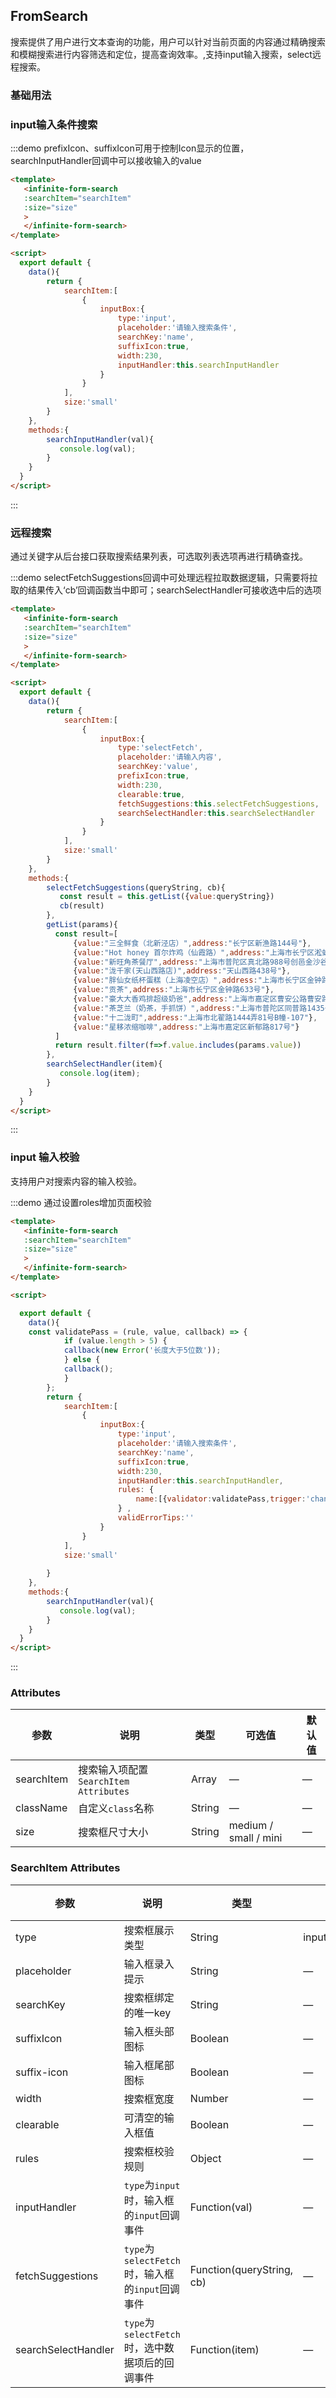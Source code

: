 ## FromSearch

搜索提供了用户进行文本查询的功能，用户可以针对当前页面的内容通过精确搜索和模糊搜索进行内容筛选和定位，提高查询效率。,支持input输入搜索，select远程搜索。

### 基础用法

### input输入条件搜索

:::demo prefixIcon、suffixIcon可用于控制Icon显示的位置，searchInputHandler回调中可以接收输入的value

```html
<template>
   <infinite-form-search
   :searchItem="searchItem"
   :size="size"
   >
   </infinite-form-search>
</template>

<script>
  export default {
    data(){
        return {
            searchItem:[
                {
                    inputBox:{
                        type:'input',
                        placeholder:'请输入搜索条件',
                        searchKey:'name',
                        suffixIcon:true,
                        width:230,
                        inputHandler:this.searchInputHandler
                    }
                }
            ],
            size:'small'
        }
    },
    methods:{
        searchInputHandler(val){
           console.log(val);
        }
    }
  }
</script>

```
:::

### 远程搜索

通过关键字从后台接口获取搜索结果列表，可选取列表选项再进行精确查找。

:::demo selectFetchSuggestions回调中可处理远程拉取数据逻辑，只需要将拉取的结果传入‘cb’回调函数当中即可；searchSelectHandler可接收选中后的选项

```html
<template>
   <infinite-form-search
   :searchItem="searchItem"
   :size="size"
   >
   </infinite-form-search>
</template>

<script>
  export default {
    data(){
        return {
            searchItem:[
                {
                    inputBox:{
                        type:'selectFetch',
                        placeholder:'请输入内容',
                        searchKey:'value',
                        prefixIcon:true,
                        width:230,
                        clearable:true,
                        fetchSuggestions:this.selectFetchSuggestions,
                        searchSelectHandler:this.searchSelectHandler
                    }
                }
            ],
            size:'small'
        }
    },
    methods:{
        selectFetchSuggestions(queryString, cb){
           const result = this.getList({value:queryString})
           cb(result)
        },
        getList(params){
          const result=[
              {value:"三全鲜食（北新泾店）",address:"长宁区新渔路144号"},
              {value:"Hot honey 首尔炸鸡（仙霞路）",address:"上海市长宁区淞虹路661号"},
              {value:"新旺角茶餐厅",address:"上海市普陀区真北路988号创邑金沙谷6号楼113"},
              {value:"泷千家(天山西路店)",address:"天山西路438号"},
              {value:"胖仙女纸杯蛋糕（上海凌空店）",address:"上海市长宁区金钟路968号1幢18号楼一层商铺18-101"},
              {value:"贡茶",address:"上海市长宁区金钟路633号"},
              {value:"豪大大香鸡排超级奶爸",address:"上海市嘉定区曹安公路曹安路1685号" },
              {value:"茶芝兰（奶茶，手抓饼）",address:"上海市普陀区同普路1435号"},
              {value:"十二泷町",address:"上海市北翟路1444弄81号B幢-107"},
              {value:"星移浓缩咖啡",address:"上海市嘉定区新郁路817号"}
          ]
          return result.filter(f=>f.value.includes(params.value))
        },
        searchSelectHandler(item){
           console.log(item);
        }
    }
  }
</script>

```
:::


### input 输入校验

支持用户对搜索内容的输入校验。

:::demo 通过设置roles增加页面校验

```html
<template>
   <infinite-form-search
   :searchItem="searchItem"
   :size="size"
   >
   </infinite-form-search>
</template>

<script>

  export default {
    data(){
    const validatePass = (rule, value, callback) => {
            if (value.length > 5) {
            callback(new Error('长度大于5位数'));
            } else {
            callback();
            }
        };
        return {
            searchItem:[
                {
                    inputBox:{
                        type:'input',
                        placeholder:'请输入搜索条件',
                        searchKey:'name',
                        suffixIcon:true,
                        width:230,
                        inputHandler:this.searchInputHandler,
                        rules: {
                            name:[{validator:validatePass,trigger:'change'}]
                        } ,
                        validErrorTips:''
                    }
                }
            ],
            size:'small'
            
        }
    },
    methods:{
        searchInputHandler(val){
           console.log(val);
        }
    }
  }
</script>

```
:::

### Attributes

| 参数       | 说明                                  | 类型   | 可选值                | 默认值 |
| ---------- | ------------------------------------- | ------ | --------------------- | ------ |
| searchItem | 搜索输入项配置`SearchItem Attributes` | Array  | —                     | —      |
| className  | 自定义`class`名称                     | String | —                     | —      |
| size       | 搜索框尺寸大小                        | String | medium / small / mini | —      |


### SearchItem Attributes

| 参数                | 说明                                             | 类型                      | 可选值            | 默认值 |
| ------------------- | ------------------------------------------------ | ------------------------- | ----------------- | ------ |
| type                | 搜索框展示类型                                   | String                    | input/selectFetch | —      |
| placeholder         | 输入框录入提示                                   | String                    | —                 | —      |
| searchKey           | 搜索框绑定的唯一key                              | String                    | —                 | —      |
| suffixIcon          | 输入框头部图标                                   | Boolean                   | —                 | false  |
| suffix-icon         | 输入框尾部图标                                   | Boolean                   | —                 | false  |
| width               | 搜索框宽度                                       | Number                    | —                 | —      |
| clearable           | 可清空的输入框值                                 | Boolean                   | —                 | false  |
| rules               | 搜索框校验规则                                   | Object                    | —                 | —      |
| inputHandler        | `type`为`input`时，输入框的`input`回调事件       | Function(val)             | —                 | —      |
| fetchSuggestions    | `type`为`selectFetch`时，输入框的`input`回调事件 | Function(queryString, cb) | —                 | —      |
| searchSelectHandler | `type`为`selectFetch`时，选中数据项后的回调事件  | Function(item)            | —                 | —      |

